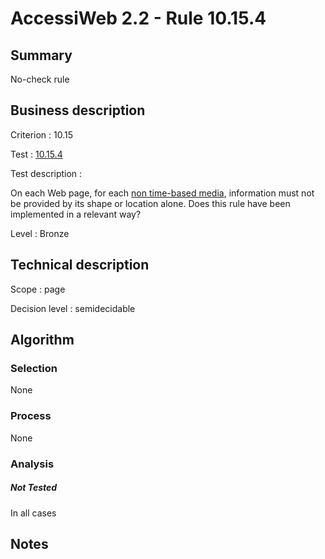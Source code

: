 # AccessiWeb 2.2 - Rule 10.15.4

## Summary

No-check rule

## Business description

Criterion : 10.15

Test : [10.15.4](http://www.accessiweb.org/index.php/accessiweb-22-english-version.html#test-10-15-4)

Test description :

On each Web page, for each [non time-based
media](http://www.accessiweb.org/index.php/glossary-76.html#mMediaNoTemp),
information must not be provided by its shape or location alone. Does
this rule have been implemented in a relevant way?

Level : Bronze

## Technical description

Scope : page

Decision level :
semidecidable

## Algorithm

### Selection

None

### Process

None

### Analysis

##### Not Tested

In all cases

## Notes


